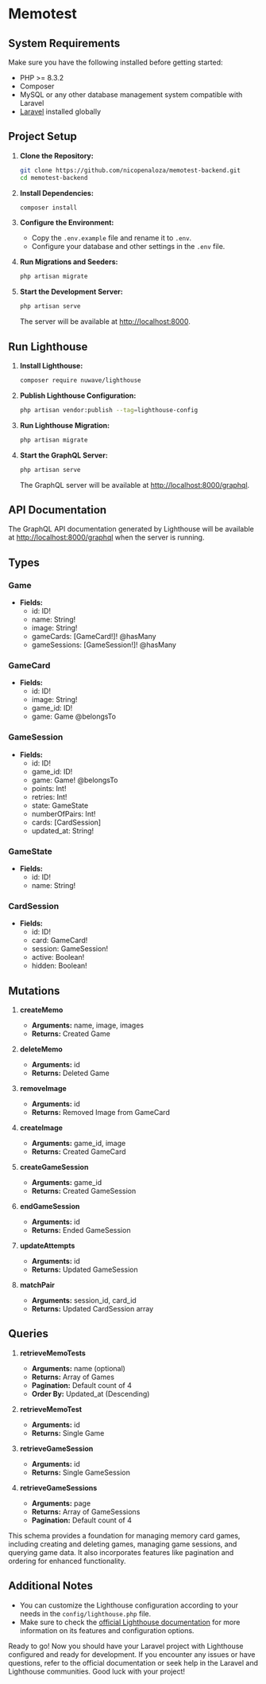 # Memotest
## System Requirements

Make sure you have the following installed before getting started:

- PHP >= 8.3.2
- Composer
- MySQL or any other database management system compatible with Laravel
- [Laravel](https://laravel.com/) installed globally

## Project Setup

1. **Clone the Repository:**

   ```bash
   git clone https://github.com/nicopenaloza/memotest-backend.git
   cd memotest-backend
   ```

2. **Install Dependencies:**

   ```bash
   composer install
   ```

3. **Configure the Environment:**

   - Copy the `.env.example` file and rename it to `.env`.
   - Configure your database and other settings in the `.env` file.

4. **Run Migrations and Seeders:**

   ```bash
   php artisan migrate
   ```

5. **Start the Development Server:**

   ```bash
   php artisan serve
   ```

   The server will be available at [http://localhost:8000](http://localhost:8000).

## Run Lighthouse

1. **Install Lighthouse:**

   ```bash
   composer require nuwave/lighthouse
   ```

2. **Publish Lighthouse Configuration:**

   ```bash
   php artisan vendor:publish --tag=lighthouse-config
   ```

3. **Run Lighthouse Migration:**

   ```bash
   php artisan migrate
   ```

4. **Start the GraphQL Server:**

   ```bash
   php artisan serve
   ```

   The GraphQL server will be available at [http://localhost:8000/graphql](http://localhost:8000/graphql).


## API Documentation

The GraphQL API documentation generated by Lighthouse will be available at [http://localhost:8000/graphql](http://localhost:8000/graphql) when the server is running.


## Types

### Game
- **Fields:**
  - id: ID!
  - name: String!
  - image: String!
  - gameCards: [GameCard!]! @hasMany
  - gameSessions: [GameSession!]! @hasMany

### GameCard
- **Fields:**
  - id: ID!
  - image: String!
  - game_id: ID!
  - game: Game @belongsTo

### GameSession
- **Fields:**
  - id: ID!
  - game_id: ID!
  - game: Game! @belongsTo
  - points: Int!
  - retries: Int!
  - state: GameState
  - numberOfPairs: Int!
  - cards: [CardSession]
  - updated_at: String!

### GameState
- **Fields:**
  - id: ID!
  - name: String!

### CardSession
- **Fields:**
  - id: ID!
  - card: GameCard!
  - session: GameSession!
  - active: Boolean!
  - hidden: Boolean!

## Mutations

1. **createMemo**
   - **Arguments:** name, image, images
   - **Returns:** Created Game

2. **deleteMemo**
   - **Arguments:** id
   - **Returns:** Deleted Game

3. **removeImage**
   - **Arguments:** id
   - **Returns:** Removed Image from GameCard

4. **createImage**
   - **Arguments:** game_id, image
   - **Returns:** Created GameCard

5. **createGameSession**
   - **Arguments:** game_id
   - **Returns:** Created GameSession

6. **endGameSession**
   - **Arguments:** id
   - **Returns:** Ended GameSession

7. **updateAttempts**
   - **Arguments:** id
   - **Returns:** Updated GameSession

8. **matchPair**
   - **Arguments:** session_id, card_id
   - **Returns:** Updated CardSession array

## Queries

1. **retrieveMemoTests**
   - **Arguments:** name (optional)
   - **Returns:** Array of Games
   - **Pagination:** Default count of 4
   - **Order By:** Updated_at (Descending)

2. **retrieveMemoTest**
   - **Arguments:** id
   - **Returns:** Single Game

3. **retrieveGameSession**
   - **Arguments:** id
   - **Returns:** Single GameSession

4. **retrieveGameSessions**
   - **Arguments:** page
   - **Returns:** Array of GameSessions
   - **Pagination:** Default count of 4

This schema provides a foundation for managing memory card games, including creating and deleting games, managing game sessions, and querying game data. It also incorporates features like pagination and ordering for enhanced functionality.

## Additional Notes

- You can customize the Lighthouse configuration according to your needs in the `config/lighthouse.php` file.
- Make sure to check the [official Lighthouse documentation](https://lighthouse-php.com/) for more information on its features and configuration options.

Ready to go! Now you should have your Laravel project with Lighthouse configured and ready for development. If you encounter any issues or have questions, refer to the official documentation or seek help in the Laravel and Lighthouse communities. Good luck with your project!
